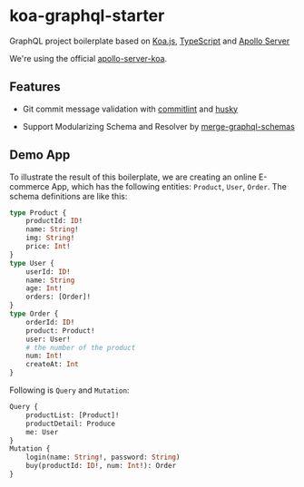 # koa-graphql-starter

GraphQL project boilerplate based on [Koa.js](https://koajs.com/), [TypeScript](https://www.typescriptlang.org/index.html) and [Apollo Server](https://github.com/apollographql/apollo-server)


We're using the official [apollo-server-koa](https://github.com/apollographql/apollo-server/tree/master/packages/apollo-server-koa).


## Features

* Git commit message validation with [commitlint](https://github.com/conventional-changelog/commitlint) and [husky](https://github.com/typicode/husky)

* Support Modularizing Schema and Resolver by [merge-graphql-schemas](https://github.com/Urigo/merge-graphql-schemas)

## Demo App

To illustrate the result of this boilerplate, we are creating an online E-commerce App, which has the following entities: `Product`, `User`, `Order`. The schema definitions are like this:

```graphql
type Product {
    productId: ID!
    name: String!
    img: String!
    price: Int!
}
type User {
    userId: ID!
    name: String
    age: Int!
    orders: [Order]!
}
type Order {
    orderId: ID!
    product: Product!
    user: User!
    # the number of the product
    num: Int!
    createAt: Int
}
```

Following is `Query` and `Mutation`:

```graphql
Query {
    productList: [Product]!
    productDetail: Produce
    me: User
}
Mutation {
    login(name: String!, password: String)
    buy(productId: ID!, num: Int!): Order
}
```
